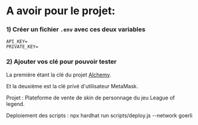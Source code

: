 # A avoir pour le projet:

### 1) Créer un fichier `.env` avec ces deux variables

```
API_KEY=
PRIVATE_KEY=
```

### 2) Ajouter vos clé pour pouvoir tester
La première étant la clé du projet [Alchemy](ashboard.alchemy.com).

Et la deuxième est la clé privé d'utilisateur MetaMask.


Projet : Plateforme de vente de skin de personnage du jeu League of legend.

Deploiement des scripts : 
npx hardhat run scripts/deploy.js --network goerli
